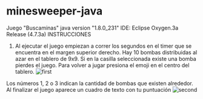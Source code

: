 # minesweeper-java
Juego "Buscaminas" java version "1.8.0_231"
IDE: Eclipse Oxygen.3a Release (4.7.3a)
INSTRUCCIONES
1. Al ejecutar el juego empiezan a correr los segundos en el timer que se encuentra en el margen superior derecho. Hay 10 bombas distribuidas al azar en el tablero de 9x9. Si en la casilla seleccionada existe una bomba pierdes el juego. Para volver a jugar presiona el emoji en el centro del tablero.
 ![first](https://user-images.githubusercontent.com/37028794/131179719-6134a718-7b8d-423e-8c8b-3971ed38b5ce.PNG)
 
 Los números 1, 2 o 3 indican la cantidad de bombas que existen alrededor. Al finalizar el juego aparece un cuadro de texto con tu puntuación
 ![second](https://user-images.githubusercontent.com/37028794/131180467-58e6e09d-1eec-46a6-ad8a-35005cbb53ee.PNG)
